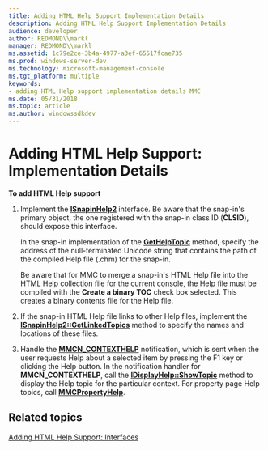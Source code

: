 ```yaml
---
title: Adding HTML Help Support Implementation Details
description: Adding HTML Help Support Implementation Details
audience: developer
author: REDMOND\\markl
manager: REDMOND\\markl
ms.assetid: 1c79e2ce-3b4a-4977-a3ef-65517fcae735
ms.prod: windows-server-dev
ms.technology: microsoft-management-console
ms.tgt_platform: multiple
keywords:
- adding HTML Help support implementation details MMC
ms.date: 05/31/2018
ms.topic: article
ms.author: windowssdkdev
---
```


# Adding HTML Help Support: Implementation Details

**To add HTML Help support**

1.  Implement the [**ISnapinHelp2**](/windows/win32/Mmc/nn-mmc-isnapinhelp2?branch=master) interface. Be aware that the snap-in's primary object, the one registered with the snap-in class ID (**CLSID**), should expose this interface.

    In the snap-in implementation of the [**GetHelpTopic**](isnapinhelp2-gethelptopic.md) method, specify the address of the null-terminated Unicode string that contains the path of the compiled Help file (.chm) for the snap-in.

    Be aware that for MMC to merge a snap-in's HTML Help file into the HTML Help collection file for the current console, the Help file must be compiled with the **Create a binary TOC** check box selected. This creates a binary contents file for the Help file.

2.  If the snap-in HTML Help file links to other Help files, implement the [**ISnapinHelp2::GetLinkedTopics**](/windows/win32/Mmc/nf-mmc-isnapinhelp2-getlinkedtopics?branch=master) method to specify the names and locations of these files.
3.  Handle the [**MMCN\_CONTEXTHELP**](mmcn-contexthelp.md) notification, which is sent when the user requests Help about a selected item by pressing the F1 key or clicking the Help button. In the notification handler for **MMCN\_CONTEXTHELP**, call the [**IDisplayHelp::ShowTopic**](/windows/win32/Mmc/nf-mmc-idisplayhelp-showtopic?branch=master) method to display the Help topic for the particular context. For property page Help topics, call [**MMCPropertyHelp**](/windows/win32/Mmc/nf-mmc-mmcpropertyhelp?branch=master).

## Related topics

<dl> <dt>

[Adding HTML Help Support: Interfaces](adding-html-help-support-interfaces.md)
</dt> </dl>

 

 





